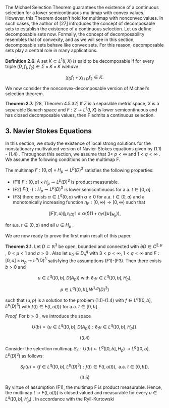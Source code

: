The Michael Selection Theorem guarantees the existence of a continuous selection for a lower semicontinuous multimap with convex values. However, this Theorem doesn't hold for multimap with nonconvex values. In such cases, the author of [27] introduces the concept of decomposable sets to establish the existence of a continuous selection. Let us define decomposable sets now. Formally, the concept of decomposability resembles that of convexity, and as we will see in this section, decomposable sets behave like convex sets. For this reason, decomposable sets play a central role in many applications.

**Definition 2.6.** A set  $K \subset L^1(I,X)$  is said to be decomposable if for every triple  $(D, f_1, f_2) \in \Sigma \times K \times K$  $we have$ 

$$\chi_D f_1 + \chi_{I \setminus D} f_2 \in K. \tag{2.12}$$

We now consider the nonconvex-decomposable version of Michael's selection theorem.

**Theorem 2.7.** [28, Theorem 4.5.32] If  $Z$  is a separable metric space,  $X$  is a separable Banach space and  $F: Z \multimap L^1(I,X)$  is lower semicontinuous and has closed decomposable values, then F admits a continuous selection.

## 3. Navier Stokes Equations

In this section, we study the existence of local strong solutions for the nonstationary multivalued version of Navier-Stokes equations given by  $(1.1)$ - $(1.4)$ . Throughout this section, we assume that  $3 <$  $p < \infty$  and  $1 < q < \infty$ . We assume the following conditions on the multimap F.

The multimap  $F: [0, a] \times H_p \multimap L^p(D)^3$  satisfies the following properties:

- (F1)  $F: [0, a] \times H_p \multimap L^p(D)^3$  is product measurable.
- (F2)  $F(t, \cdot) : H_p \multimap L^p(D)^3$  is lower semicontinuous for a.a.  $t \in [0, a]$ .
- (F3) there exists  $\alpha \in L^q(0,a)$  with  $\alpha \geq 0$  for a.a.  $t \in (0,a)$  and a monotonically increasing function  $\eta_F:[0,\infty)\to[0,\infty)$  such that

$$\|F(t,u)\|_{L^p(D)^3} \le \alpha(t)(1+\eta_F(\|u\|_{H_p})),\tag{3.1}$$

for a.a.  $t \in (0, a)$  and all  $u \in H_p$ .

We are now ready to prove the first main result of this paper.

**Theorem 3.1.** Let  $D \subset \mathbb{R}^3$  be open, bounded and connected with  $\partial D \in C^{2,\mu}$ ,  $0 < \mu < 1$  and  $a > 0$ . Also let  $u_0 \in D_n^q$  with  $3 < p < \infty, \ 1 < q < \infty$  and  $F: [0, a] \times H_p \multimap L^p(D)^3$  satisfying the assumptions (F1)-(F3). Then there exists  $b > 0$  and

$$u \in L^q([0,b], D(A_p)) \text{ with } \partial_t u \in L^q([0,b], H_p), \tag{3.2}$$

$$p \in L^{q}([0,b], W^{1,p}(D)^{3}) \tag{3.3}$$

such that  $(u, p)$  is a solution to the problem (1.1)-(1.4) with  $f \in L^q([0, b], L^p(D)^3)$  with  $f(t) \in F(t, u(t))$ for a.a.  $t \in [0, b]$ .

*Proof.* For  $b > 0$ , we introduce the space

$$U(b) = \{u \in L^{q}([0,b], D(A_{p})) : \partial_{t}u \in L^{q}([0,b], H_{p})\}.$$

$$(3.4)$$

Consider the selection multimap  $S_F: U(b) \subset L^q([0,b], H_p) \multimap L^q([0,b], L^p(D)^3)$  as follows:

$$S_F(u) = \{ f \in L^q([0,b], L^p(D)^3) : f(t) \in F(t, u(t)), \text{ a.a. } t \in [0,b] \}.$$

$$(3.5)$$

By virtue of assumption (F1), the multimap F is product measurable. Hence, the multimap  $t \multimap F(t, u(t))$ is closed valued and measurable for every  $u \in L^q([0,b], H_p)$ . In accordance with the Ryll-Kurtowski